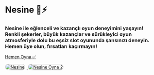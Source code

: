 <h1>Nesine 🍭⚡️</h1>
<h3>Nesine ile eğlenceli ve kazançlı oyun deneyimini yaşayın! Renkli şekerler, büyük kazançlar ve sürükleyici oyun atmosferiyle dolu bu eşsiz slot oyununda şansınızı deneyin. Hemen üye olun, fırsatları kaçırmayın!</h3>

<p>
    <a href="https://denemebonusuu.site/">Hemen Oyna ✅</a>
</p>

<a href="https://denemebonusuu.site/" title="Nesine Oyna">
    <img src="https://i.ibb.co/YjtLwQ8/cats.jpg" alt="Nesine" style="max-width: 48%; border: 2px solid #ddd; border-radius: 10px; margin-right: 1%;">
</a>
<a href="https://denemebonusuu.site/" title="Nesine Giriş">
    <img src="https://i.ibb.co/VHdrjnQ/df.jpg" alt="Nesine Oyna 2" style="max-width: 48%; border: 2px solid #ddd; border-radius: 10px;">
</a>
